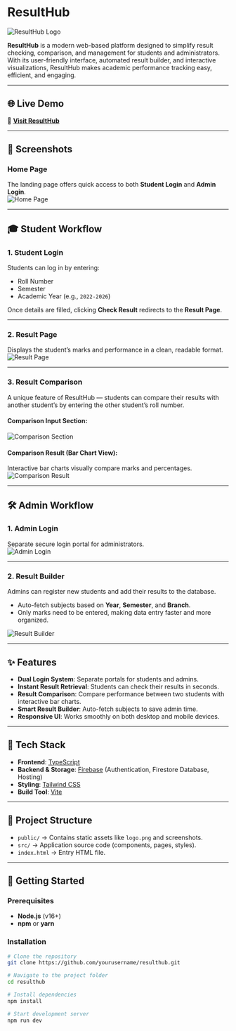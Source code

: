 # ResultHub

![ResultHub Logo](public/logo.png)

**ResultHub** is a modern web-based platform designed to simplify result checking, comparison, and management for students and administrators.  
With its user-friendly interface, automated result builder, and interactive visualizations, ResultHub makes academic performance tracking easy, efficient, and engaging.

---

## 🌐 Live Demo  
🔗 **[Visit ResultHub](https://result-calculator-omega.vercel.app)**

---

## 📸 Screenshots

### Home Page
The landing page offers quick access to both **Student Login** and **Admin Login**.  
![Home Page](public/Home.png)

---

## 🎓 Student Workflow

### 1. Student Login
Students can log in by entering:
- Roll Number
- Semester
- Academic Year (e.g., `2022-2026`)

Once details are filled, clicking **Check Result** redirects to the **Result Page**.

---

### 2. Result Page
Displays the student’s marks and performance in a clean, readable format.  
![Result Page](public/result.png)

---

### 3. Result Comparison
A unique feature of ResultHub — students can compare their results with another student’s by entering the other student’s roll number.  

#### Comparison Input Section:
![Comparison Section](public/Compare_Section.png)

#### Comparison Result (Bar Chart View):
Interactive bar charts visually compare marks and percentages.  
![Comparison Result](public/Comparison_Result.png)

---

## 🛠 Admin Workflow

### 1. Admin Login
Separate secure login portal for administrators.  
![Admin Login](public/Admin_Login.png)

---

### 2. Result Builder
Admins can register new students and add their results to the database.  
- Auto-fetch subjects based on **Year**, **Semester**, and **Branch**.
- Only marks need to be entered, making data entry faster and more organized.

![Result Builder](public/Result_Builder.png)

---

## ✨ Features

- **Dual Login System**: Separate portals for students and admins.
- **Instant Result Retrieval**: Students can check their results in seconds.
- **Result Comparison**: Compare performance between two students with interactive bar charts.
- **Smart Result Builder**: Auto-fetch subjects to save admin time.
- **Responsive UI**: Works smoothly on both desktop and mobile devices.

---

## 🧰 Tech Stack

- **Frontend**: [TypeScript](https://www.typescriptlang.org/)  
- **Backend & Storage**: [Firebase](https://firebase.google.com/) (Authentication, Firestore Database, Hosting)  
- **Styling**: [Tailwind CSS](https://tailwindcss.com/)  
- **Build Tool**: [Vite](https://vitejs.dev/)  

---

## 📂 Project Structure

- `public/` → Contains static assets like `logo.png` and screenshots.
- `src/` → Application source code (components, pages, styles).
- `index.html` → Entry HTML file.

---

## 🚀 Getting Started

### Prerequisites
- **Node.js** (v16+)
- **npm** or **yarn**

### Installation
```bash
# Clone the repository
git clone https://github.com/yourusername/resulthub.git

# Navigate to the project folder
cd resulthub

# Install dependencies
npm install

# Start development server
npm run dev
